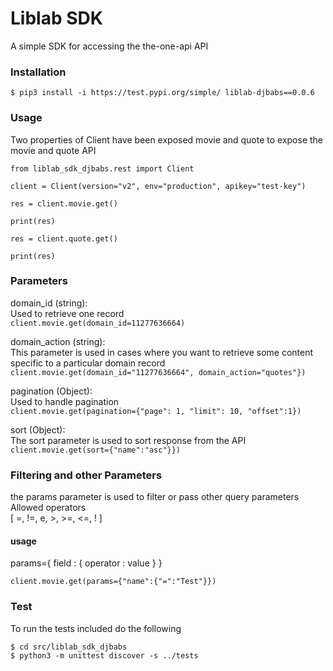 # Liblab SDK

A simple SDK for accessing the the-one-api API

### Installation
```$ pip3 install -i https://test.pypi.org/simple/ liblab-djbabs==0.0.6```

### Usage
Two properties of Client have been exposed movie and quote to expose the movie and quote API
```
from liblab_sdk_djbabs.rest import Client

client = Client(version="v2", env="production", apikey="test-key")

res = client.movie.get()

print(res)

res = client.quote.get()

print(res)
```
### Parameters
domain_id (string):\
Used to retrieve one record\
``client.movie.get(domain_id=11277636664)``

domain_action (string): \
This parameter is used in cases where you want to retrieve some content specific to a particular domain record
``client.movie.get(domain_id="11277636664", domain_action="quotes"})``

pagination (Object):\
Used to handle pagination\
```client.movie.get(pagination={"page": 1, "limit": 10, "offset":1})```

sort (Object): \
The sort parameter is used to sort response from the API
```client.movie.get(sort={"name":"asc"}})```

### Filtering and other Parameters
the params parameter is used to filter or pass other query parameters \
Allowed operators \
[ =, !=, e, >, >=, <=, ! ]
#### usage
params={ field : { operator : value } }

```client.movie.get(params={"name":{"=":"Test"}})```

### Test
To run the tests included do the following
```
$ cd src/liblab_sdk_djbabs
$ python3 -m unittest discover -s ../tests
```

